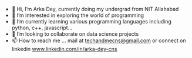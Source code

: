 - 👋 Hi, I’m Arka Dey, currently doing my undergrad from NIT Allahabad 
- 👀 I’m interested in exploring the world of programming
- 🌱 I’m currently learning various programming languages including python, c++, javascript...
- 💞️ I’m looking to collaborate on data science projects 
- 📫 How to reach me ... mail at techandmecns@gmail.com or connect on linkedin www.linkedin.com/in/arka-dey-cns

<!---
arkadeycns/arkadeycns is a ✨ special ✨ repository because its `README.md` (this file) appears on your GitHub profile.
You can click the Preview link to take a look at your changes.
--->

